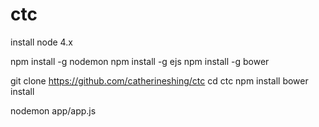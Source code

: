 # ctc

install node 4.x

npm install -g nodemon
npm install -g ejs
npm install -g bower

git clone https://github.com/catherineshing/ctc
cd ctc
npm install
bower install

nodemon app/app.js

